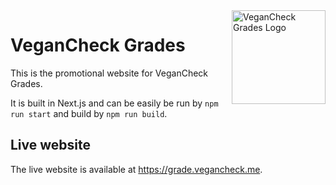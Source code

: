 
<img width="150px" src="https://user-images.githubusercontent.com/4144601/221259594-4ef9932d-7be3-4357-ac45-bfc41ad07577.svg" align="right" alt="VeganCheck Grades Logo">

# VeganCheck Grades
This is the promotional website for VeganCheck Grades.

It is built in Next.js and can be easily be run by `npm run start` and build by `npm run build`.

## Live website
The live website is available at <https://grade.vegancheck.me>.
